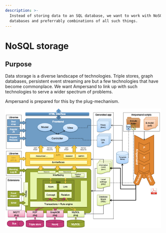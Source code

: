```yaml
---
description: >-
  Instead of storing data to an SQL database, we want to work with NoSQL
  databases and preferrably combinations of all such things.
---
```


# NoSQL storage

## Purpose

Data storage is a diverse landscape of technologies. Triple stores, graph databases, persistent event streaming are but a few technologies that have become commonplace. We want Ampersand to link up with such technologies to serve a wider spectrum of problems.

Ampersand is prepared for this by the plug-mechanism.

![Towards multiple types of persistence](../.gitbook/assets/untitled-diagram-10.png)

